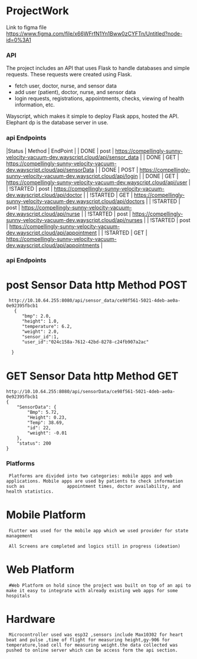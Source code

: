 # ProjectWork
Link to figma file
https://www.figma.com/file/x66WFrfN1Yn1Bww0zCYFTn/Untitled?node-id=0%3A1



### API 
The project includes an API that uses Flask to handle databases and simple requests. These requests were created using Flask.
- fetch user, doctor, nurse, and sensor data 
- add user (patient), doctor, nurse, and sensor data
- login requests, registrations, appointments, checks, viewing of health information, etc.

Wayscript, which makes it simple to deploy Flask apps, hosted the API.
Elephant dp is the database server in use.

### api Endpoints
|Status    |    Method    |            EndPoint                                                              |
|    DONE  |     post     | https://compellingly-sunny-velocity-vacuum-dev.wayscript.cloud/api/sensor_data   |
|   DONE   |     GET      | https://compellingly-sunny-velocity-vacuum-dev.wayscript.cloud/api/sensorData    |
|   DONE   |     POST     | https://compellingly-sunny-velocity-vacuum-dev.wayscript.cloud/api/login         |
|   DONE   |     GET      | https://compellingly-sunny-velocity-vacuum-dev.wayscript.cloud/api/user          |
| !STARTED |     post     | https://compellingly-sunny-velocity-vacuum-dev.wayscript.cloud/api/doctor        |
| !STARTED |     GET      | https://compellingly-sunny-velocity-vacuum-dev.wayscript.cloud/api/doctors       |
| !STARTED |     post     | https://compellingly-sunny-velocity-vacuum-dev.wayscript.cloud/api/nurse         |
| !STARTED |     post     | https://compellingly-sunny-velocity-vacuum-dev.wayscript.cloud/api/nurses        |
| !STARTED |     post     | https://compellingly-sunny-velocity-vacuum-dev.wayscript.cloud/api/appointment   |
| !STARTED |     GET      | https://compellingly-sunny-velocity-vacuum-dev.wayscript.cloud/api/appointments  |



### api Endpoints 
# post Sensor Data http Method POST
     http://10.10.64.255:8080/api/sensor_data/ce98f561-5021-4deb-ae0a-0e92395fbcb1
       {
          "bmp": 2.0,
          "height": 1.0,
          "temperature": 6.2,
          "weight": 2.0,
          "sensor_id":1,
          "user_id":"024c158a-7612-42bd-8278-c24fb907a2ac"

      }

# GET Sensor Data http Method GET
    http://10.10.64.255:8080/api/sensorData/ce98f561-5021-4deb-ae0a-0e92395fbcb1
    {
        "SensorData": {
            "Bmp": 5.72,
            "Height": 0.23,
            "Temp": 38.69,
            "id": 22,
            "weight": -0.01
        },
        "status": 200
    }



### Platforms 
     Platforms are divided into two categories: mobile apps and web applications. Mobile apps are used by patients to check information such as                appointment times, doctor availability, and health statistics.


# Mobile Platform
     FLutter was used for the mobile app which we used provider for state management 

     All Screens are completed and logics still in progress (ideation) 
     
# Web Platform
     #Web Platform on hold since the project was built on top of an api to make it easy to integrate with already existing web apps for some hospitals
     
     
     
# Hardware
     Microcontroller used was esp32 ,sensors include Max10302 for heart beat and pulse ,time of flight for measuring height,gy-906 for temperature,load cell for measuring weight.the data collected was pushed to online server which can be access form the api section.
